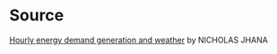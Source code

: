# Source
[Hourly energy demand generation and weather](https://www.kaggle.com/datasets/nicholasjhana/energy-consumption-generation-prices-and-weather) by NICHOLAS JHANA